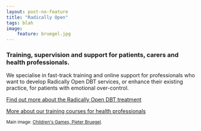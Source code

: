 ```yaml
---
layout: post-no-feature
title: "Radically Open"
tags: blah
image:
    feature: bruegel.jpg
---
```




### Training, supervision and support for patients, carers and health professionals.

We specialise in fast-track training and online support for professionals who want to develop Radically Open DBT services, or enhance their existing practice, for patients with emotional over-control.

[Find out more about the Radically Open DBT treatment](/about/)

[More about our training courses for health professionals](/professionals/)



<small>Main image: [Children's Games, Pieter Bruegel](http://en.wikipedia.org/wiki/Children's_Games_(Bruegel)).</small>




